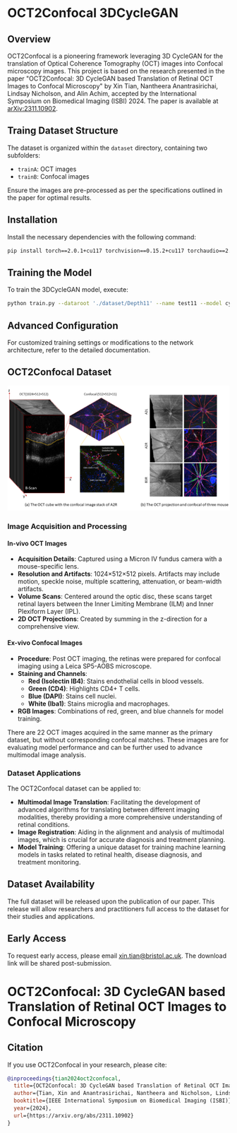 # OCT2Confocal 3DCycleGAN


## Overview
OCT2Confocal is a pioneering framework leveraging 3D CycleGAN for the translation of Optical Coherence Tomography (OCT) images into Confocal microscopy images. This project is based on the research presented in the paper "OCT2Confocal: 3D CycleGAN based Translation of Retinal OCT Images to Confocal Microscopy" by Xin Tian, Nantheera Anantrasirichai, Lindsay Nicholson, and Alin Achim, accepted by the International Symposium on Biomedical Imaging (ISBI) 2024. The paper is available at [arXiv:2311.10902](https://arxiv.org/abs/2311.10902).

## Traing Dataset Structure
The dataset is organized within the `dataset` directory, containing two subfolders: 
- `trainA`: OCT images
- `trainB`: Confocal images

Ensure the images are pre-processed as per the specifications outlined in the paper for optimal results.

## Installation
Install the necessary dependencies with the following command:

```bash
pip install torch==2.0.1+cu117 torchvision==0.15.2+cu117 torchaudio==2.0.2+cu117 -f https://download.pytorch.org/whl/torch_stable.html
```

## Training the Model
To train the 3DCycleGAN model, execute:

```bash
python train.py --dataroot './dataset/Depth11' --name test11 --model cycle_gan --n_epochs 200 --n_epochs_decay 200 --save_epoch_freq 20 --load_size 212 --crop_size 212 --lr 0.00002
```

## Advanced Configuration
For customized training settings or modifications to the network architecture, refer to the detailed documentation.

## OCT2Confocal Dataset

![OCT and Confocal Images](images/OCTandconfocal.png)

### Image Acquisition and Processing

#### In-vivo OCT Images
- **Acquisition Details**: Captured using a Micron IV fundus camera with a mouse-specific lens. 
- **Resolution and Artifacts**: 1024×512×512 pixels. Artifacts may include motion, speckle noise, multiple scattering, attenuation, or beam-width artifacts.
- **Volume Scans**: Centered around the optic disc, these scans target retinal layers between the Inner Limiting Membrane (ILM) and Inner Plexiform Layer (IPL).
- **2D OCT Projections**: Created by summing in the z-direction for a comprehensive view.

#### Ex-vivo Confocal Images
- **Procedure**: Post OCT imaging, the retinas were prepared for confocal imaging using a Leica SP5-AOBS microscope.
- **Staining and Channels**: 
  - **Red (Isolectin IB4)**: Stains endothelial cells in blood vessels.
  - **Green (CD4)**: Highlights CD4+ T cells.
  - **Blue (DAPI)**: Stains cell nuclei.
  - **White (Iba1)**: Stains microglia and macrophages.
- **RGB Images**: Combinations of red, green, and blue channels for model training.

There are 22 OCT images acquired in the same manner as the primary dataset, but without corresponding confocal matches. These images are for evaluating model performance and can be further used to advance multimodal image analysis.

### Dataset Applications
The OCT2Confocal dataset can be applied to:

- **Multimodal Image Translation**: Facilitating the development of advanced algorithms for translating between different imaging modalities, thereby providing a more comprehensive understanding of retinal conditions.
- **Image Registration**: Aiding in the alignment and analysis of multimodal images, which is crucial for accurate diagnosis and treatment planning.
- **Model Training**: Offering a unique dataset for training machine learning models in tasks related to retinal health, disease diagnosis, and treatment monitoring.

## Dataset Availability
The full dataset will be released upon the publication of our paper. This release will allow researchers and practitioners full access to the dataset for their studies and applications.

## Early Access
To request early access, please email xin.tian@bristol.ac.uk. The download link will be shared post-submission.

# OCT2Confocal: 3D CycleGAN based Translation of Retinal OCT Images to Confocal Microscopy

## Citation
If you use OCT2Confocal in your research, please cite:

```bibtex
@inproceedings{tian2024oct2confocal,
  title={OCT2Confocal: 3D CycleGAN based Translation of Retinal OCT Images to Confocal Microscopy},
  author={Tian, Xin and Anantrasirichai, Nantheera and Nicholson, Lindsay and Achim, Alin},
  booktitle={IEEE International Symposium on Biomedical Imaging (ISBI)},
  year={2024},
  url={https://arxiv.org/abs/2311.10902}
}
```


<!--### Registration Form
To request early access, please fill in this [registration form](#). The download link will be shared post submission.-->

<!-- ## Citation
If you use the OCT2Confocal dataset in your research, please cite the following paper:

@article{tian2023oct2confocal,
title={OCT2Confocal: 3D CycleGAN based Translation of Retinal OCT Images to Confocal Microscopy},
author={Tian, Xin and Anantrasirichai, Nantheera and Nicholson, Lindsay and Achim, Alin},
journal={arXiv preprint arXiv:2311.10902},
year={2023}
}


For more information, refer to our publication or contact the dataset curator. -->
